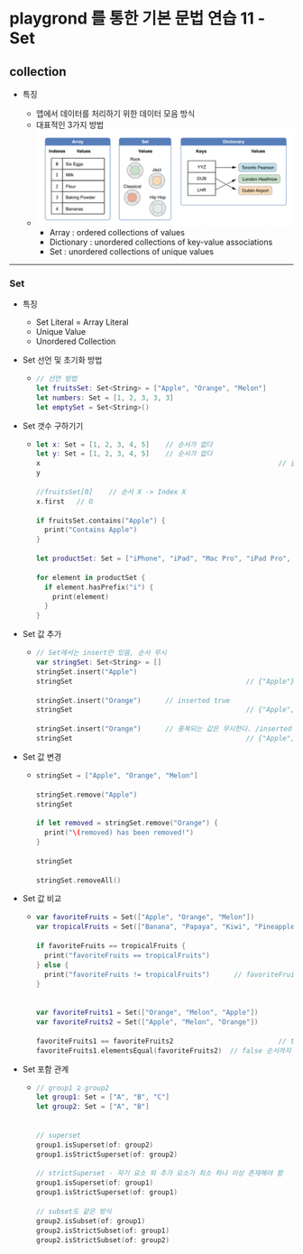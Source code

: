 # playgrond 를 통한 기본 문법 연습 11 - Set

## collection


- 특징 

  - 앱에서 데이터를 처리하기 위한 데이터 모음 방식 
  - 대표적인 3가지 방법
  - ![collection](../image/collection.png)
    - Array : ordered collections of values
    - Dictionary : unordered collections of key-value associations
    - Set : unordered collections of unique values

---

### Set

- 특징
  
  - Set Literal = Array Literal
  - Unique Value
  - Unordered Collection
  
- Set 선언 및 초기화 방법

  - ```swift
    // 선언 방법
    let fruitsSet: Set<String> = ["Apple", "Orange", "Melon"]
    let numbers: Set = [1, 2, 3, 3, 3]
    let emptySet = Set<String>()
    ```


- Set 갯수 구하기기

  - ```swift
    let x: Set = [1, 2, 3, 4, 5]	// 순서가 없다
    let y: Set = [1, 2, 3, 4, 5]	// 순서가 없다
    x															// 출력할때 마다 다름
    y
    
    //fruitsSet[0]    // 순서 X -> Index X
    x.first   // O
    
    if fruitsSet.contains("Apple") {
      print("Contains Apple")
    }
    
    let productSet: Set = ["iPhone", "iPad", "Mac Pro", "iPad Pro", "Macbook Pro"]
    
    for element in productSet {
      if element.hasPrefix("i") {
        print(element)
      }
    }
    ```
    
  
- Set 값 추가

  - ```swift
    // Set에서는 insert만 있음, 순서 무시
    var stringSet: Set<String> = []
    stringSet.insert("Apple")
    stringSet											// {"Apple"}
    
    stringSet.insert("Orange")		// inserted true
    stringSet											// {"Apple","Orange"}
    
    stringSet.insert("Orange")		// 중복되는 값은 무시한다. /inserted false
    stringSet											// {"Apple","Orange"}
    
    ```
  
- Set 값 변경

  - ```swift
    stringSet = ["Apple", "Orange", "Melon"]
    
    stringSet.remove("Apple")
    stringSet
    
    if let removed = stringSet.remove("Orange") {
      print("\(removed) has been removed!")
    }
    
    stringSet
    
    stringSet.removeAll()
    ```

- Set 값 비교 

  - ```swift
    var favoriteFruits = Set(["Apple", "Orange", "Melon"])
    var tropicalFruits = Set(["Banana", "Papaya", "Kiwi", "Pineapple"])
    
    if favoriteFruits == tropicalFruits {
      print("favoriteFruits == tropicalFruits")
    } else {
      print("favoriteFruits != tropicalFruits")		 // favoriteFruits != tropicalFruits\n"
    }
    
    
    var favoriteFruits1 = Set(["Orange", "Melon", "Apple"])
    var favoriteFruits2 = Set(["Apple", "Melon", "Orange"])
    
    favoriteFruits1 == favoriteFruits2							// ture
    favoriteFruits1.elementsEqual(favoriteFruits2)	// false 순서까지 비교
    ```

- Set 포함 관계

  - ```swift
    // group1 ⊇ group2
    let group1: Set = ["A", "B", "C"]
    let group2: Set = ["A", "B"]
    
    
    // superset
    group1.isSuperset(of: group2)
    group1.isStrictSuperset(of: group2)
    
    // strictSuperset - 자기 요소 외 추가 요소가 최소 하나 이상 존재해야 함
    group1.isSuperset(of: group1)
    group1.isStrictSuperset(of: group1)
    
    // subset도 같은 방식
    group2.isSubset(of: group1)
    group2.isStrictSubset(of: group1)
    group2.isStrictSubset(of: group2)
    ```

